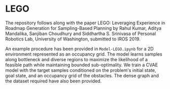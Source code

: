 # LEGO 
The repository follows along with the paper LEGO: Leveraging Experience in Roadmap
Generation for Sampling-Based Planning by Rahul Kumar, Aditya Mandalika, Sanjiban Choudhury and Siddhartha S. Srinivasa of Personal Robotics Lab, University of Washington, submitted to IROS 2019.

An example procedure has been provided in `Model-LEGO.ipynb` for a 2D environment represented as an occupancy grid. The model learns samples along bottleneck and diverse regions to maximize the likelihood of a feasible path while maintaining bounded sub-optimality. We train a CVAE model with the target samples conditioned on the problem's initial state, goal state, and an occupancy grid of the obstacles. The dense graph and the dataset required have also been provided.
